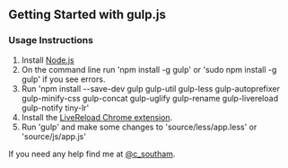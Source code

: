 ## Getting Started with gulp.js


### Usage Instructions  
1. Install [Node.js](http://nodejs.org)
2. On the command line run 'npm install -g gulp' or 'sudo npm install -g gulp' if you see errors.
3. Run 'npm install --save-dev gulp gulp-util gulp-less gulp-autoprefixer gulp-minify-css gulp-concat gulp-uglify gulp-rename gulp-livereload gulp-notify tiny-lr'
4. Install the [LiveReload Chrome extension](https://chrome.google.com/webstore/detail/livereload/jnihajbhpnppcggbcgedagnkighmdlei).
5. Run 'gulp' and make some changes to 'source/less/app.less' or 'source/js/app.js'

If you need any help find me at [@c_southam](http://twitter.com/c_southam).